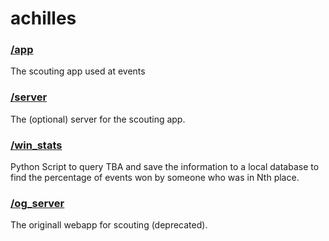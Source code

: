 achilles
========

### [/app](/app)

The scouting app used at events


### [/server](/server)

The (optional) server for the scouting app.

### [/win_stats](/win_stats)

Python Script to query TBA and save the information to a local database to find the percentage of events won by someone who was in Nth place.


### [/og_server](/og_server)

The originall webapp for scouting (deprecated).

